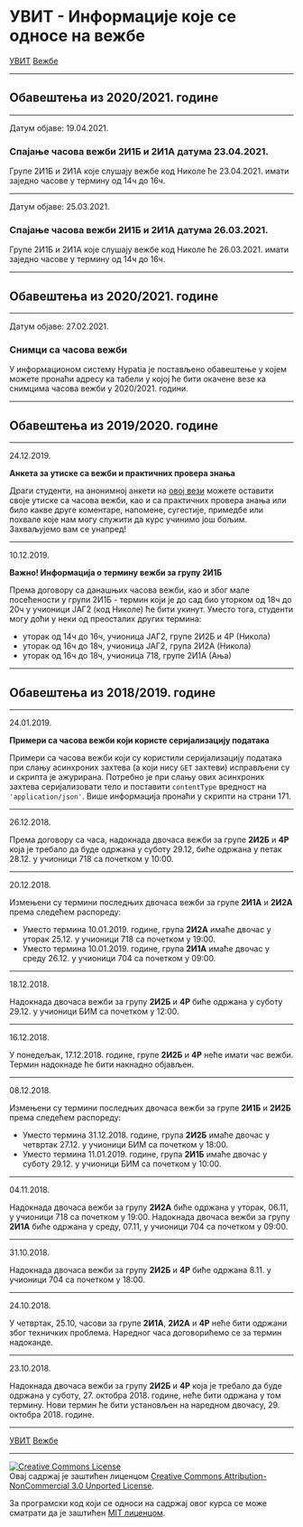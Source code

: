 # УВИТ - Информације које се односе на вежбе

[УВИТ](../../README.md) [Вежбе](../README.md)

-----

## Обавештења из 2020/2021. године

-----

Датум објаве: 19.04.2021.

### Спајање часова вежби 2И1Б и 2И1А датума 23.04.2021.

Групе 2И1Б и 2И1А које слушају вежбе код Николе ће 23.04.2021. имати заједно часове у термину од 14ч до 16ч. 

-----

Датум објаве: 25.03.2021.

### Спајање часова вежби 2И1Б и 2И1А датума 26.03.2021.

Групе 2И1Б и 2И1А које слушају вежбе код Николе ће 26.03.2021. имати заједно часове у термину од 14ч до 16ч. 

-----

## Обавештења из 2020/2021. године

-----

Датум објаве: 27.02.2021.

### Снимци са часова вежби

У информационом систему Hypatia је постављено обавештење у којем можете пронаћи адресу ка табели у којој ће бити окачене везе ка снимцима часова вежби у 2020/2021. години.

-----

## Обавештења из 2019/2020. године

-----

24.12.2019.

**Анкета за утиске са вежби и практичних провера знања**

Драги студенти, на анонимној анкети на [овој вези](https://docs.google.com/forms/d/e/1FAIpQLSexwLk92N2V-IjIJFILbsZVPhnxSLOxajrbo-nLxLBfkIb8jA/viewform?usp=sf_link) можете оставити своје утиске са часова вежби, као и са практичних провера знања или било какве друге коментаре, напомене, сугестије, примедбе или похвале које нам могу служити да курс учинимо још бољим. Захваљујемо вам се унапред!

-----

10.12.2019.

**Важно! Информација о термину вежби за групу 2И1Б**

Према договору са данашњих часова вежби, као и због мале посећености у групи 2И1Б - термин који је до сад био уторком од 18ч до 20ч у учионици ЈАГ2 (код Николе) ће бити укинут. Уместо тога, студенти могу доћи у неки од преосталих других термина:

- уторак од 14ч до 16ч, учионица ЈАГ2, групе 2И2Б и 4Р (Никола)
- уторак од 16ч до 18ч, учионица ЈАГ2, група 2И2А (Никола)
- уторак од 16ч до 18ч, учионица 718, групе 2И1А (Ања)

-----

## Обавештења из 2018/2019. године

-----

24.01.2019.

**Примери са часова вежби који користе серијализацију података**

Примери са часова вежби који су користили серијализацију података при слању асинхроних захтева (а који нису `GET` захтеви) исправљени су и скрипта је ажурирана. Потребно је при слању ових асинхроних захтева серијализовати тело и поставити `contentType` вредност на `'application/json'`. Више информација пронаћи у скрипти на страни 171.

-----

26.12.2018.

Према договору са часа, надокнада двочаса вежби за групе **2И2Б** и **4Р** која је требало да буде одржана у суботу 29.12, биће одржана у петак 28.12. у учионици 718 са почетком у 10:00.

-----

20.12.2018.

Измењени су термини последњих двочаса вежби за групе **2И1А** и **2И2А** према следећем распореду:
- Уместо термина 10.01.2019. године, група **2И2А** имаће двочас у уторак 25.12. у учионици 718 са почетком у 19:00.
- Уместо термина 10.01.2019. године, група **2И1А** имаће двочас у среду 26.12. у учионици 704 са почетком у 09:00.

-----

18.12.2018.

Надокнада двочаса вежби за групу **2И2Б** и **4Р** биће одржана у суботу 29.12. у учионици БИМ са почетком у 12:00.

-----

16.12.2018.

У понедељак, 17.12.2018. године, групе **2И2Б** и **4Р** неће имати час вежби. Термин надокнаде ће бити накнадно објављен.

-----

08.12.2018.

Измењени су термини последњих двочаса вежби за групе **2И1Б** и **2И2Б** према следећем распореду:
- Уместо термина 31.12.2018. године, група **2И2Б** имаће двочас у четвртак 27.12. у учионици БИМ са почетком у 18:00.
- Уместо термина 11.01.2019. године, група **2И1Б** имаће двочас у суботу 29.12. у учионици БИМ са почетком у 10:00.

-----

04.11.2018.

Надокнада двочаса вежби за групу **2И2А**  биће одржана у уторак, 06.11, у учионици 718 са почетком у 19:00.
Надокнада двочаса вежби за групу **2И1А**  биће одржана у среду, 07.11, у учионици 704 са почетком у 09:00.

-----

31.10.2018.

Надокнада двочаса вежби за групу **2И2Б** и **4Р** биће одржана 8.11. у учионици 704 са почетком у 18:00.

-----

24.10.2018.

У четвртак, 25.10, часови за групе **2И1А**, **2И2А** и **4Р** неће бити одржани због техничких проблема. Наредног часа договорићемо се за термин надоканде.

-----

23.10.2018.

Надокнада двочаса вежби за групу **2И2Б** и **4Р** која је требало да буде одржана у суботу, 27. октобра 2018. године, неће бити одржана у том термину. Нови термин ће бити установљен на наредном двочасу, 29. октобра 2018. године.

-----

[УВИТ](../../README.md) [Вежбе](../README.md)

-----

<a rel="license" href="http://creativecommons.org/licenses/by-nc/3.0/"><img alt="Creative Commons License" style="border-width:0" src="https://i.creativecommons.org/l/by-nc/3.0/88x31.png" /></a><br />Овај садржај је заштићен лиценцом <a rel="license" href="http://creativecommons.org/licenses/by-nc/3.0/">Creative Commons Attribution-NonCommercial 3.0 Unported License</a>.

За програмски код који се односи на садржај овог курса се може сматрати да је заштићен [MIT лиценцом](/LICENSE).